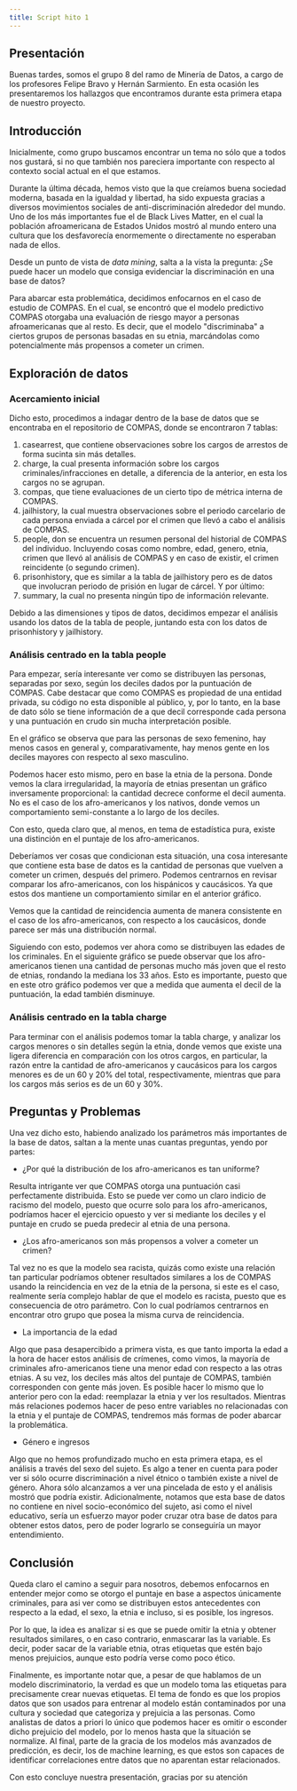 ```yaml
---
title: Script hito 1
---
```


## Presentación

Buenas tardes, somos el grupo 8 del ramo de Minería de Datos, a cargo de los profesores Felipe Bravo y Hernán Sarmiento. En esta ocasión les presentaremos los hallazgos que encontramos durante esta primera etapa de nuestro proyecto.

## Introducción

Inicialmente, como grupo buscamos encontrar un tema no sólo que a todos nos gustará, si no que también nos pareciera importante con respecto al contexto social actual en el que estamos.

Durante la última década, hemos visto que la que creíamos buena sociedad moderna, basada en la igualdad y libertad, ha sido expuesta gracias a diversos movimientos sociales de anti-discriminación alrededor del mundo. Uno de los más importantes fue el de Black Lives Matter, en el cual la población afroamericana de Estados Unidos mostró al mundo entero una cultura que los desfavorecía enormemente o directamente no esperaban nada de ellos.

Desde un punto de vista de *data mining*, salta a la vista la pregunta: ¿Se puede hacer un modelo que consiga evidenciar la discriminación en una base de datos?

Para abarcar esta problemática, decidimos enfocarnos en el caso de estudio de COMPAS. En el cual, se encontró que el modelo predictivo COMPAS otorgaba una evaluación de riesgo mayor a personas afroamericanas que al resto. Es decir, que el modelo "discriminaba" a ciertos grupos de personas basadas en su etnia, marcándolas como potencialmente más propensos a cometer un crimen.

## Exploración de datos

### Acercamiento inicial

Dicho esto, procedimos a indagar dentro de la base de datos que se encontraba en el repositorio de COMPAS, donde se encontraron 7 tablas:

1. casearrest, que contiene observaciones sobre los cargos de arrestos de forma sucinta sin más detalles.
2. charge, la cual presenta información sobre los cargos criminales/infracciones en detalle, a diferencia de la anterior, en esta los cargos no se agrupan.
3. compas, que tiene evaluaciones de un cierto tipo de métrica interna de COMPAS.
4. jailhistory, la cual muestra observaciones sobre el periodo carcelario de cada persona enviada a cárcel por el crimen que llevó a cabo el análisis de COMPAS.
5. people, don se encuentra un resumen personal del historial de COMPAS del individuo. Incluyendo cosas como nombre, edad, genero, etnia, crimen que llevó al análisis de COMPAS y en caso de existir, el crimen reincidente (o segundo crimen).
6. prisonhistory, que es similar a la tabla de jailhistory pero es de datos que involucran periodo de prisión en lugar de cárcel. Y por último:
7. summary, la cual no presenta ningún tipo de información relevante.

Debido a las dimensiones y tipos de datos, decidimos empezar el análisis usando los datos de la tabla de people, juntando esta con los datos de prisonhistory y jailhistory.

### Análisis centrado en la tabla people

Para empezar, sería interesante ver como se distribuyen las personas, separadas por sexo, según los deciles dados por la puntuación de COMPAS. Cabe destacar que como COMPAS es propiedad de una entidad privada, su código no esta disponible al público, y, por lo tanto, en la base de dato sólo se tiene información de a que decil corresponde cada persona y una puntuación en crudo sin mucha interpretación posible.

En el gráfico se observa que para las personas de sexo femenino, hay menos casos en general y, comparativamente, hay menos gente en los deciles mayores con respecto al sexo masculino.

Podemos hacer esto mismo, pero en base la etnia de la persona. Donde vemos la clara irregularidad, la mayoría de etnias presentan un gráfico inversamente proporcional: la cantidad decrece conforme el decil aumenta. No es el caso de los afro-americanos y los nativos, donde vemos un comportamiento semi-constante a lo largo de los deciles.

Con esto, queda claro que, al menos, en tema de estadística pura, existe una distinción en el puntaje de los afro-americanos.

Deberíamos ver cosas que condicionan esta situación, una cosa interesante que contiene esta base de datos es la cantidad de personas que vuelven a cometer un crimen, después del primero. Podemos centrarnos en revisar comparar los afro-americanos, con los hispánicos y caucásicos. Ya que estos dos mantiene un comportamiento similar en el anterior gráfico.

Vemos que la cantidad de reincidencia aumenta de manera consistente en el caso de los afro-americanos, con respecto a los caucásicos, donde parece ser más una distribución normal.

Siguiendo con esto, podemos ver ahora como se distribuyen las edades de los criminales. En el siguiente gráfico se puede observar que los afro-americanos tienen una cantidad de personas mucho más joven que el resto de etnias, rondando la mediana los 33 años. Esto es importante, puesto que en este otro gráfico podemos ver que a medida que aumenta el decil de la puntuación, la edad también disminuye.

### Análisis centrado en la tabla charge

Para terminar con el análisis podemos tomar la tabla charge, y analizar los cargos menores o sin detalles según la etnia, donde vemos que existe una ligera diferencia en comparación con los otros cargos, en particular, la razón entre la cantidad de afro-americanos y caucásicos para los cargos menores es de un 60 y 20% del total, respectivamente, mientras que para los cargos más serios es de un 60 y 30%.

## Preguntas y Problemas

Una vez dicho esto, habiendo analizado los parámetros más importantes de la base de datos, saltan a la mente unas cuantas preguntas, yendo por partes:

- ¿Por qué la distribución de los afro-americanos es tan uniforme?

Resulta intrigante ver que COMPAS otorga una puntuación casi perfectamente distribuida. Esto se puede ver como un claro indicio de racismo del modelo, puesto que ocurre solo para los afro-americanos, podríamos hacer el ejercicio opuesto y ver si mediante los deciles y el puntaje en crudo se pueda predecir al etnia de una persona.

- ¿Los afro-americanos son más propensos a volver a cometer un crimen?

Tal vez no es que la modelo sea racista, quizás como existe una relación tan particular podríamos obtener resultados similares a los de COMPAS usando la reincidencia en vez de la etnia de la persona, si este es el caso, realmente sería complejo hablar de que el modelo es racista, puesto que es consecuencia de otro parámetro. Con lo cual podríamos centrarnos en encontrar otro grupo que posea la misma curva de reincidencia.

- La importancia de la edad

Algo que pasa desapercibido a primera vista, es que tanto importa la edad a la hora de hacer estos análisis de crímenes, como vimos, la mayoría de criminales afro-americanos tiene una menor edad con respecto a las otras etnias. A su vez, los deciles más altos del puntaje de COMPAS, también corresponden con gente más joven. Es posible hacer lo mismo que lo anterior pero con la edad: reemplazar la etnia y ver los resultados. Mientras más relaciones podemos hacer de peso entre variables no relacionadas con la etnia y el puntaje de COMPAS, tendremos más formas de poder abarcar la problemática.

- Género e ingresos

Algo que no hemos profundizado mucho en esta primera etapa, es el análisis a través del sexo del sujeto. Es algo a tener en cuenta para poder ver si sólo ocurre discriminación a nivel étnico o también existe a nivel de género. Ahora sólo alcanzamos a ver una pincelada de esto y el análisis mostró que podría existir. Adicionalmente, notamos que esta base de datos no contiene en nivel socio-económico del sujeto, asi como el nivel educativo, sería un esfuerzo mayor poder cruzar otra base de datos para obtener estos datos, pero de poder lograrlo se conseguiría un mayor entendimiento. 

## Conclusión

Queda claro el camino a seguir para nosotros, debemos enfocarnos en entender mejor como se otorgo el puntaje en base a aspectos únicamente criminales, para asi ver como se distribuyen estos antecedentes con respecto a la edad, el sexo, la etnia e incluso, si es posible, los ingresos. 

Por lo que, la idea es analizar si es que se puede omitir la etnia y obtener resultados similares, o en caso contrario, enmascarar las la variable. Es decir, poder sacar de la variable etnia, otras etiquetas que estén bajo menos prejuicios, aunque esto podría verse como poco ético.

Finalmente, es importante notar que, a pesar de que hablamos de un modelo discriminatorio, la verdad es que un modelo toma las etiquetas para precisamente crear nuevas etiquetas. El tema de fondo es que los propios datos que son usados para entrenar al modelo están contaminados por una cultura y sociedad que categoriza y prejuicia a las personas. Como analistas de datos a priori lo único que podemos hacer es omitir o esconder dicho prejuicio del modelo, por lo menos hasta que la situación se normalize. Al final, parte de la gracia de los modelos más avanzados de predicción, es decir, los de machine learning, es que estos son capaces de identificar correlaciones entre datos que no aparentan estar relacionados.

Con esto concluye nuestra presentación, gracias por su atención
